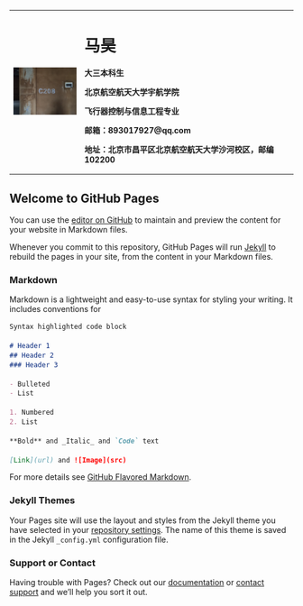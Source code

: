 <table border="0">
  <tr>    
    <td width="25%">
      <img src="/profile.jpg" width="100%">
    </td>
    <td width="75%">
      <h1>马昊</h1>
      <p><b>大三本科生</b></p>
      <p><b>北京航空航天大学宇航学院</b></p>
      <p><b>飞行器控制与信息工程专业</b></p>
      <p><b>邮箱：893017927@qq.com</b></p>
      <p><b>地址：北京市昌平区北京航空航天大学沙河校区，邮编102200</b></p>
    </td>
  </tr>
</table>

## Welcome to GitHub Pages

You can use the [editor on GitHub](https://github.com/Marroh/Marroh.github.io/edit/master/index.md) to maintain and preview the content for your website in Markdown files.

Whenever you commit to this repository, GitHub Pages will run [Jekyll](https://jekyllrb.com/) to rebuild the pages in your site, from the content in your Markdown files.

### Markdown

Markdown is a lightweight and easy-to-use syntax for styling your writing. It includes conventions for

```markdown
Syntax highlighted code block

# Header 1
## Header 2
### Header 3

- Bulleted
- List

1. Numbered
2. List

**Bold** and _Italic_ and `Code` text

[Link](url) and ![Image](src)
```

For more details see [GitHub Flavored Markdown](https://guides.github.com/features/mastering-markdown/).

### Jekyll Themes

Your Pages site will use the layout and styles from the Jekyll theme you have selected in your [repository settings](https://github.com/Marroh/Marroh.github.io/settings). The name of this theme is saved in the Jekyll `_config.yml` configuration file.

### Support or Contact

Having trouble with Pages? Check out our [documentation](https://help.github.com/categories/github-pages-basics/) or [contact support](https://github.com/contact) and we’ll help you sort it out.
